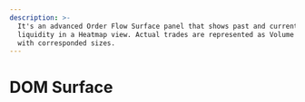 ```yaml
---
description: >-
  It's an advanced Order Flow Surface panel that shows past and current
  liquidity in a Heatmap view. Actual trades are represented as Volume Circles
  with corresponded sizes.
---
```


# DOM Surface

